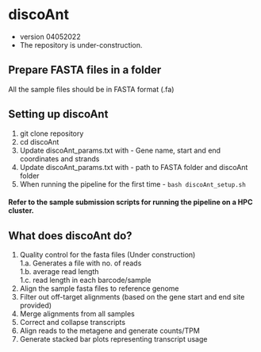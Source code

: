 # discoAnt
- version 04052022
- The repository is under-construction.

## Prepare FASTA files in a folder
All the sample files should be in FASTA format (.fa)

## Setting up discoAnt

1. git clone repository
2. cd discoAnt
3. Update discoAnt_params.txt with - Gene name, start and end coordinates and strands
4. Update discoAnt_params.txt with - path to FASTA folder and discoAnt folder
5. When running the pipeline for the first time - ```bash discoAnt_setup.sh```

#### Refer to the sample submission scripts for running the pipeline on a HPC cluster.

## What does discoAnt do?

1. Quality control for the fasta files (Under construction)  
1.a. Generates a file with no. of reads  \
1.b. average read length  \
1.c. read length in each barcode/sample  
2. Align the sample fasta files to reference genome
3. Filter out off-target alignments (based on the gene start and end site provided)
4. Merge alignments from all samples
5. Correct and collapse transcripts
6. Align reads to the metagene and generate counts/TPM  
7. Generate stacked bar plots representing transcript usage



